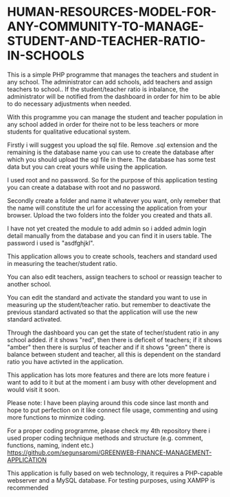 # HUMAN-RESOURCES-MODEL-FOR-ANY-COMMUNITY-TO-MANAGE-STUDENT-AND-TEACHER-RATIO-IN-SCHOOLS
This is a simple PHP programme that manages the teachers and student in any school. The administrator can add schools, add teachers and assign teachers to school.. If the student/teacher ratio is inbalance, the administrator will be notified from the dashboard in order for him to be able to do necessary adjustments when needed.

With this programme you can manage the student and teacher population in any school added in order for theire not to be less teachers or more students for qualitative educational system. 

Firstly i will suggest you upload the sql file. Remove .sql extension and the remaining is the database name you can use to create the database after which you should upload the sql file in there. The database has some test data but you can creat yours while using the application.

I used root and no password. So for the purpose of this application testing you can create a database with root and no password.

Secondly create a folder and name it whatever you want, only remeber that the name will constitute the url for accessing the application from your browser. Upload the two folders into the folder you created and thats all.

I have not yet created the module to add admin so i added admin login detail manually from the database and you can find it in users table. The password i used is "asdfghjkl".

This application allows you to create schools, teachers and standard used in measuring the teacher/student ratio.

You can also edit teachers, assign teachers to school or reassign teacher to another school.

You can edit the standard and activate the standard you want to use in measuring up the student/teacher ratio. but remember to deactivate the previous standard activated so that the application will use the new standard activated.

Through the dashboard you can get the state of techer/student ratio in any school added. if it shows "red", then there is deficeit of teachers; if it shows "amber" then there is surplus of teacher and if it shows "green" there is balance between student and teacher, all this is dependent on the standard ratio you have activted in the application.

This application has lots more features and there are lots more feature i want to add to it but at the moment i am busy with other development and would visit it soon.

Please note:  I have been playing around this code since last month and hope to put perfection on it like connect file usage, commenting and using more functions to minmize coding.

For a proper coding programme, please check my 4th repository there i used proper coding technique methods and structure (e.g. comment, functions, naming, indent etc.) https://github.com/segunsaromi/GREENWEB-FINANCE-MANAGEMENT-APPLICATION 

This application is fully based on web technology, it requires a PHP-capable webserver and a MySQL database. For testing purposes, using XAMPP is recommended
